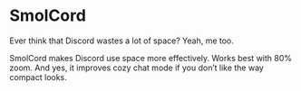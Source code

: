 # SmolCord

Ever think that Discord wastes a lot of space? Yeah, me too.

SmolCord makes Discord use space more effectively. Works best with 80% zoom. And yes, it improves cozy chat mode if you don’t like the way compact looks.
